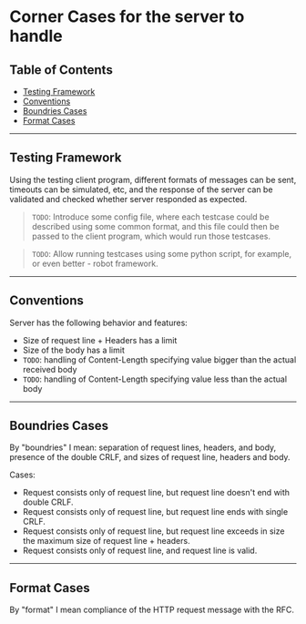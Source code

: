 # Corner Cases for the server to handle

## Table of Contents
- [Testing Framework](#testing-framework)
- [Conventions](#conventions)
- [Boundries Cases](#boundries-cases)
- [Format Cases](#format-cases)

---

## Testing Framework

Using the testing client program, different formats of messages can be sent, timeouts can be simulated, etc, and the response of the server can be validated and checked whether server responded as expected.

> `TODO`: Introduce some config file, where each testcase could be described using some common format, and this file could then be passed to the client program, which would run those testcases.

> `TODO`: Allow running testcases using some python script, for example, or even better - robot framework.

---

## Conventions

Server has the following behavior and features:

- Size of request line + Headers has a limit
- Size of the body has a limit
- `TODO`: handling of Content-Length specifying value bigger than the actual received body
- `TODO`: handling of Content-Length specifying value less than the actual body

---

## Boundries Cases

By "boundries" I mean: separation of request lines, headers, and body, presence of the double CRLF, and sizes of request line, headers and body.

Cases:

- Request consists only of request line, but request line doesn't end with double CRLF.
- Request consists only of request line, but request line ends with single CRLF.
- Request consists only of request line, but request line exceeds in size the maximum size of request line + headers.
- Request consists only of request line, and request line is valid.

---

## Format Cases

By "format" I mean compliance of the HTTP request message with the RFC.
